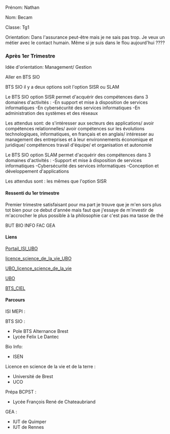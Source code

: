 Prénom: Nathan

Nom: Becam

Classe: Tg1

Orientation: Dans l'assurance peut-être mais je ne sais pas trop. Je veux un métier avec le contact humain. Même si je suis dans le flou aujourd'hui ????

### Après 1er Trimestre

Idée d'orientation: Management/ Gestion  

Aller en BTS SIO 

BTS SIO il y a deux options soit l'option SISR ou SLAM 


Le BTS SIO option SISR permet d'acquérir des compétences dans 3 domaines d'activités :
-En support et mise à disposition de services informatiques 
-En cybersécurité des services informatiques 
-En administration des systèmes et des réseaux

Les attendus sont:
 de s'intéresser aux secteurs des applications/ avoir compétences relationnelles/ avoir compétences sur les évolutions technologiques, informatiques, en français et en anglais/ intéresser au management des entreprises et à leur environnements économique et juridique/ compétences travail d'équipe/ et organisation et autonomie


Le BTS SIO option SLAM permet d'acquérir des compétences dans 3 domaines d'activités : 
-Support et mise à disposition de services informatiques
-Cybersécurité des services informatiques
-Conception et développement d'applications 

Les attendus sont :
les mêmes que l'option SISR



#### Ressenti du 1er trimestre
Premier trimestre satisfaisant pour ma part je trouve que je m'en sors plus tot bien pour ce debut d'année 
mais faut que j'essaye de m'investir de m'accrocher le plus possible à la philosophie car c'est pas ma tasse de thé



BUT 
BIO INFO FAC
GEA

#### Liens

[Portail_ISI_UBO](https://dossierappel.parcoursup.fr/Candidats/public/fiches/afficherFicheFormation?g_ta_cod=35683&typeBac=0&originePc=0)

[licence_science_de_la_vie_UBO](https://formations.univ-brest.fr/fr/index/sciences-technologies-sante-STS/licence-XA/licence-mention-sciences-de-la-vie-INR9859P.html)

[UBO_licence_science_de_la_vie](https://formations.univ-brest.fr/fr/index/sciences-technologies-sante-STS/licence-XA/licence-mention-sciences-de-la-vie-INR9859P.html)

[UBO](https://www.univ-brest.fr/fr)

[BTS_CIEL](https://www.onisep.fr/ressources/univers-formation/formations/post-bac/bts-cybersecurite-informatique-et-reseaux-electronique-option-a-informatique-et-reseaux)

#### Parcours

ISI MEPI : 

BTS SIO :
- Pole BTS Alternance Brest
- Lycée Felix Le Dantec

Bio Info:
- ISEN

Licence en science de la vie et de la terre :
- Université de Brest
- UCO

Prépa BCPST :
- Lycée François René de Chateaubriand

GEA : 
- IUT de Quimper
- IUT de Rennes

